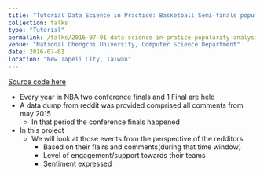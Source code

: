 ```yaml
---
title: "Tutorial Data Science in Practice: Basketball Semi-finals popularity Analysis using Reddit Data"
collection: talks
type: "Tutorial"
permalink: /talks/2016-07-01-data-science-in-pratice-popularity-analysis-using-reddit-data.md
venue: "National Chengchi University, Computer Science Department"
date: 2016-07-01
location: "New Tapeii City, Taiwan"
---
```


[Source code here](https://github.com/mekjr1/fproject/)

* Every year in NBA two conference finals and 1 Final are held
* A data dump from reddit was provided comprised all comments from may 2015
  * In that period the conference finals happened
* In this project
  * We will look at those events from the perspective of the redditors
    * Based on their flairs and comments(during that time window)
    * Level of engagement/support towards their teams
    * Sentiment expressed
